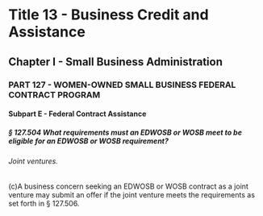 
# Title 13 - Business Credit and Assistance
## Chapter I - Small Business Administration
### PART 127 - WOMEN-OWNED SMALL BUSINESS FEDERAL CONTRACT PROGRAM
#### Subpart E - Federal Contract Assistance
##### § 127.504 What requirements must an EDWOSB or WOSB meet to be eligible for an EDWOSB or WOSB requirement?
###### Joint ventures.

(c)A business concern seeking an EDWOSB or WOSB contract as a joint venture may submit an offer if the joint venture meets the requirements as set forth in § 127.506.
